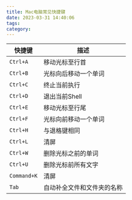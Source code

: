 ```yaml
---
title: Mac电脑常见快捷键
date: 2023-03-31 14:40:06
tags:
category:
---
```


| 快捷键   | 描述           |
| -------- | -------------- |
| `Ctrl+A` | 移动光标至行首 |
| `Ctrl+B` |     光标向后移动一个单词         |
| `Ctrl+C` |     终止当前执行           |
| `Ctrl+D` |       退出当前Shell         |
| `Ctrl+E` |       移动光标至行尾         |
| `Ctrl+F` |     光标向前移动一个单词         |
| `Ctrl+H` |     与退格键相同       |
| `Ctrl+L` |     清屏     |
| `Ctrl+W` |     删除光标之前的单词     |
| `Ctrl+U` |       删除光标前所有文字         |
| `Command+K` |     清屏     |
| `Tab` |         自动补全文件和文件夹的名称       |
